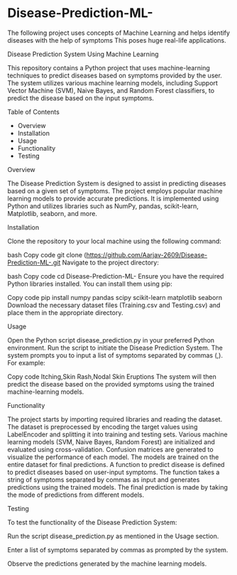 # Disease-Prediction-ML-
The following project uses concepts of Machine Learning and helps identify diseases with the help of symptoms This poses huge real-life applications. 

Disease Prediction System Using Machine Learning

This repository contains a Python project that uses machine-learning techniques to predict diseases based on symptoms provided by the user. The system utilizes various machine learning models, including Support Vector Machine (SVM), Naive Bayes, and Random Forest classifiers, to predict the disease based on the input symptoms.

Table of Contents
- Overview
- Installation
- Usage
- Functionality
- Testing

  
Overview

The Disease Prediction System is designed to assist in predicting diseases based on a given set of symptoms. The project employs popular machine learning models to provide accurate predictions. It is implemented using Python and utilizes libraries such as NumPy, pandas, scikit-learn, Matplotlib, seaborn, and more.


Installation

Clone the repository to your local machine using the following command:

bash
Copy code
git clone (https://github.com/Aarjav-2609/Disease-Prediction-ML-.git
Navigate to the project directory:

bash
Copy code
cd Disease-Prediction-ML-
Ensure you have the required Python libraries installed. You can install them using pip:

Copy code
pip install numpy pandas scipy scikit-learn matplotlib seaborn
Download the necessary dataset files (Training.csv and Testing.csv) and place them in the appropriate directory.



Usage

Open the Python script disease_prediction.py in your preferred Python environment.
Run the script to initiate the Disease Prediction System.
The system prompts you to input a list of symptoms separated by commas (,). For example:

Copy code
Itching,Skin Rash,Nodal Skin Eruptions
The system will then predict the disease based on the provided symptoms using the trained machine-learning models.


Functionality

The project starts by importing required libraries and reading the dataset.
The dataset is preprocessed by encoding the target values using LabelEncoder and splitting it into training and testing sets.
Various machine learning models (SVM, Naive Bayes, Random Forest) are initialized and evaluated using cross-validation.
Confusion matrices are generated to visualize the performance of each model.
The models are trained on the entire dataset for final predictions.
A function to predict disease is defined to predict diseases based on user-input symptoms.
The function takes a string of symptoms separated by commas as input and generates predictions using the trained models.
The final prediction is made by taking the mode of predictions from different models.


Testing

To test the functionality of the Disease Prediction System:

Run the script disease_prediction.py as mentioned in the Usage section.

Enter a list of symptoms separated by commas as prompted by the system.

Observe the predictions generated by the machine learning models.
